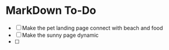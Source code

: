 # MarkDown To-Do

- [ ] Make the pet landing page connect with beach and food 
- [ ] Make the sunny page dynamic
- [ ] 
